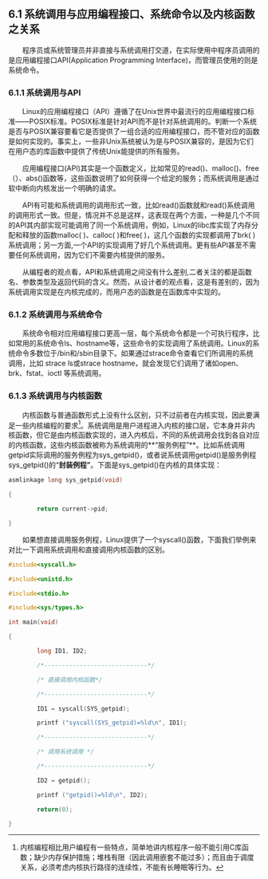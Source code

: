 ## 6.1 系统调用与应用编程接口、系统命令以及内核函数之关系

&emsp;&emsp;程序员或系统管理员并非直接与系统调用打交道，在实际使用中程序员调用的是应用编程接口API(Application Programming Interface)，而管理员使用的则是系统命令。

### 6.1.1 系统调用与API

&emsp;&emsp;Linux的应用编程接口（API）遵循了在Unix世界中最流行的应用编程接口标准——POSIX标准。POSIX标准是针对API而不是针对系统调用的。判断一个系统是否与POSIX兼容要看它是否提供了一组合适的应用编程接口，而不管对应的函数是如何实现的。事实上，一些非Unix系统被认为是与POSIX兼容的，是因为它们在用户态的库函数中提供了传统Unix能提供的所有服务。

&emsp;&emsp;应用编程接口(API)其实是一个函数定义，比如常见的read()、malloc()、free（）、abs()函数等，这些函数说明了如何获得一个给定的服务；而系统调用是通过软中断向内核发出一个明确的请求。

&emsp;&emsp;API有可能和系统调用的调用形式一致，比如read()函数就和read()系统调用的调用形式一致。但是，情况并不总是这样，这表现在两个方面，一种是几个不同的API其内部实现可能调用了同一个系统调用，例如，Linux的libc库实现了内存分配和释放的函数malloc(
)、calloc( )和free( )，这几个函数的实现都调用了brk(
)系统调用；另一方面,一个API的实现调用了好几个系统调用。更有些API甚至不需要任何系统调用，因为它们不需要内核提供的服务。

&emsp;&emsp;从编程者的观点看，API和系统调用之间没有什么差别,二者关注的都是函数名、参数类型及返回代码的含义。然而，从设计者的观点看，这是有差别的，因为系统调用实现是在内核完成的，而用户态的函数是在函数库中实现的。

### 6.1.2 系统调用与系统命令 

&emsp;&emsp;系统命令相对应用编程接口更高一层，每个系统命令都是一个可执行程序，比如常用的系统命令ls、hostname等，这些命令的实现调用了系统调用。Linux的系统命令多数位于/bin和/sbin目录下。如果通过strace命令查看它们所调用的系统调用，比如
strace ls或strace hostname，就会发现它们调用了诸如open、brk、fstat、ioctl
等系统调用。

### 6.1.3 系统调用与内核函数

&emsp;&emsp;内核函数与普通函数形式上没有什么区别，只不过前者在内核实现，因此要满足一些内核编程的要求[^1]。系统调用是用户进程进入内核的接口层，它本身并非内核函数，但它是由内核函数实现的，进入内核后，不同的系统调用会找到各自对应的内核函数，这些内核函数被称为系统调用的**“服务例程”**。比如系统调用
getpid实际调用的服务例程为sys_getpid()，或者说系统调用getpid()是服务例程sys_getpid()的“**封装例程”**。下面是sys_getpid()在内核的具体实现：

[^1]: 内核编程相比用户编程有一些特点，简单地讲内核程序一般不能引用C库函数；缺少内存保护措施；堆栈有限（因此调用嵌套不能过多）；而且由于调度关系，必须考虑内核执行路径的连续性，不能有长睡眠等行为。

```c
asmlinkage long sys_getpid(void)

{

		return current->pid;

}
```

&emsp;&emsp;如果想直接调用服务例程，Linux提供了一个syscall()函数，下面我们举例来对比一下调用系统调用和直接调用内核函数的区别。

```c
#include<syscall.h>

#include<unistd.h>

#include<stdio.h>

#include<sys/types.h>

int main(void)

{

		long ID1, ID2;

		/*-----------------------------*/

		/* 直接调用内核函数*/

		/*-----------------------------*/

		ID1 = syscall(SYS_getpid);

		printf ("syscall(SYS_getpid)=%ld\n", ID1);

		/*-----------------------------*/

		/* 调用系统调用 */

		/*-----------------------------*/

		ID2 = getpid();

		printf ("getpid()=%ld\n", ID2);

		return(0);

}
```